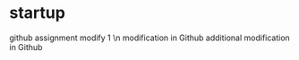 # startup
github assignment
modify 1
\n modification in Github
additional modification in Github <br />
